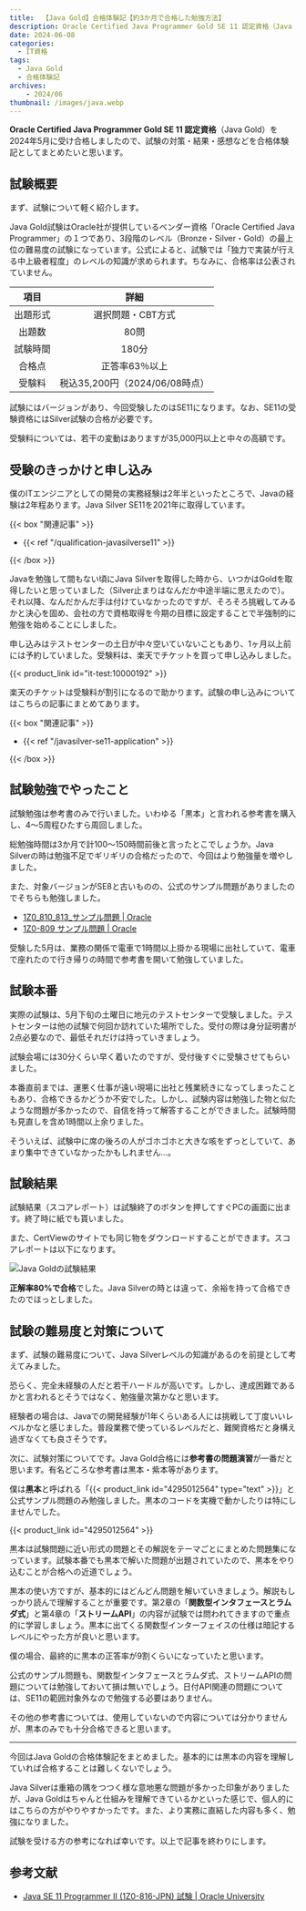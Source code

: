```yaml
---
title:  【Java Gold】合格体験記【約3か月で合格した勉強方法】
description: Oracle Certified Java Programmer Gold SE 11 認定資格（Java Gold）を2024年6月に受け合格しましたので、試験の対策・結果・感想などを合格体験記としてまとめたいと思います。
date: 2024-06-08
categories: 
  - IT資格
tags: 
  - Java Gold
  - 合格体験記
archives:
    - 2024/06
thumbnail: /images/java.webp
---
```


**Oracle Certified Java Programmer Gold SE 11 認定資格**（Java Gold）を2024年5月に受け合格しましたので、試験の対策・結果・感想などを合格体験記としてまとめたいと思います。

<!--more-->

## 試験概要

まず、試験について軽く紹介します。

Java Gold試験はOracle社が提供しているベンダー資格「Oracle Certified Java Programmer」の１つであり、3段階のレベル（Bronze・Silver・Gold）の最上位の難易度の試験になっています。公式によると、試験では「独力で実装が行える中上級者程度」のレベルの知識が求められます。ちなみに、合格率は公表されていません。

|項目|詳細|
| :---: | :---: |
|出題形式|選択問題・CBT方式|
|出題数|80問|
|試験時間|180分|
|合格点|正答率63％以上|
|受験料|税込35,200円（2024/06/08時点）|

試験にはバージョンがあり、今回受験したのはSE11になります。なお、SE11の受験資格にはSilver試験の合格が必要です。

受験料については、若干の変動はありますが35,000円以上と中々の高額です。

## 受験のきっかけと申し込み

僕のITエンジニアとしての開発の実務経験は2年半といったところで、Javaの経験は2年程あります。Java Silver SE11を2021年に取得しています。

{{< box "関連記事" >}}
<ul>
<li>{{< ref "/qualification-javasilverse11" >}}</li>
</ul>
{{< /box >}}

Javaを勉強して間もない頃にJava Silverを取得した時から、いつかはGoldを取得したいと思っていました（Silver止まりはなんだか中途半端に思えたので）。それ以降、なんだかんだ手は付けていなかったのですが、そろそろ挑戦してみるかと決心を固め、会社の方で資格取得を今期の目標に設定することで半強制的に勉強を始めることにしました。

申し込みはテストセンターの土日が中々空いていないこともあり、1ヶ月以上前には予約していました。受験料は、楽天でチケットを買って申し込みしました。

{{< product_link id="it-test:10000192" >}}

楽天のチケットは受験料が割引になるので助かります。試験の申し込みについてはこちらの記事にまとめてあります。

{{< box "関連記事" >}}
<ul>
<li>{{< ref "/javasilver-se11-application" >}}</li>
</ul>
{{< /box >}}

## 試験勉強でやったこと

試験勉強は参考書のみで行いました。いわゆる「黒本」と言われる参考書を購入し、4～5周程ひたすら周回しました。

総勉強時間は3か月で計100～150時間前後と言ったとこでしょうか。Java Silverの時は勉強不足でギリギリの合格だったので、今回はより勉強量を増やしました。

また、対象バージョンがSE8と古いものの、公式のサンプル問題がありましたのでそちらも勉強しました。

* [1Z0_810_813_サンプル問題 | Oracle](https://www.oracle.com/jp/education/certification/ocjp-gold-se8-3305267-ja.html)
* [1Z0-809 サンプル問題 | Oracle](https://www.oracle.com/jp/education/certification/java-809a-3516143-ja.html)

受験した5月は、業務の関係で電車で1時間以上掛かる現場に出社していて、電車で座れたので行き帰りの時間で参考書を開いて勉強していました。

## 試験本番

実際の試験は、5月下旬の土曜日に地元のテストセンターで受験しました。テストセンターは他の試験で何回か訪れていた場所でした。受付の際は身分証明書が2点必要なので、最低それだけは持っていきましょう。

試験会場には30分くらい早く着いたのですが、受付後すぐに受験させてもらいました。

本番直前までは、運悪く仕事が遠い現場に出社と残業続きになってしまったこともあり、合格できるかどうか不安でした。しかし、試験内容は勉強した物と似たような問題が多かったので、自信を持って解答することができました。試験時間も見直しを含め1時間以上余りました。

そういえば、試験中に席の後ろの人がゴホゴホと大きな咳をずっとしていて、あまり集中できていなかったかもしれません…。

## 試験結果

試験結果（スコアレポート）は試験終了のボタンを押してすぐPCの画面に出ます。終了時に紙でも貰いました。

また、CertViewのサイトでも同じ物をダウンロードすることができます。スコアレポートは以下になります。

![Java Goldの試験結果](/images/qualification-javagold-se11-01.png)

**正解率80%で合格**でした。Java Silverの時とは違って、余裕を持って合格できたのでほっとしました。

## 試験の難易度と対策について

まず、試験の難易度について、Java Silverレベルの知識があるのを前提として考えてみました。

恐らく、完全未経験の人だと若干ハードルが高いです。しかし、達成困難であるかと言われるとそうではなく、勉強量次第かなと思います。

経験者の場合は、Javaでの開発経験が1年くらいある人には挑戦して丁度いいレベルかなと感じました。普段業務で使っているレベルだと、難関資格だと身構え過ぎなくても良さそうです。

次に、試験対策についてです。Java Gold合格には**参考書の問題演習**が一番だと思います。有名どころな参考書は黒本・紫本等があります。

僕は**黒本**と呼ばれる「{{< product_link id="4295012564" type="text" >}}」と公式サンプル問題のみ勉強しました。黒本のコードを実機で動かしたりは特にしませんでした。

{{< product_link id="4295012564" >}}

黒本は試験問題に近い形式の問題とその解説をテーマごとにまとめた問題集になっています。試験本番でも黒本で解いた問題が出題されていたので、黒本をやり込むことが合格への近道でしょう。

黒本の使い方ですが、基本的にはどんどん問題を解いていきましょう。解説もしっかり読んで理解することが重要です。第2章の「**関数型インタフェースとラムダ式**」と第4章の「**ストリームAPI**」の内容が試験では問われてきますので重点的に学習しましょう。黒本に出てくる関数型インターフェイスの仕様は暗記するレベルにやった方が良いと思います。

僕の場合、最終的に黒本の正答率が9割くらいになっていたと思います。

公式のサンプル問題も、関数型インタフェースとラムダ式、ストリームAPIの問題については勉強しておいて損は無いでしょう。日付API関連の問題については、SE11の範囲対象外なので勉強する必要はありません。

その他の参考書については、使用していないので内容については分かりませんが、黒本のみでも十分合格できると思います。

* * *

今回はJava Goldの合格体験記をまとめました。基本的には黒本の内容を理解していれば合格することは難しくないでしょう。

Java Silverは重箱の隅をつつく様な意地悪な問題が多かった印象がありましたが、Java Goldはちゃんと仕組みを理解できているかといった感じで、個人的にはこちらの方がやりやすかったです。また、より実務に直結した内容も多く、勉強になりました。

試験を受ける方の参考になれば幸いです。以上で記事を終わりにします。

## 参考文献

* [Java SE 11 Programmer II (1Z0-816-JPN) 試験 | Oracle University](https://www.oracle.com/jp/education/certification/1z0-816-jpn-31705-ja.html)
